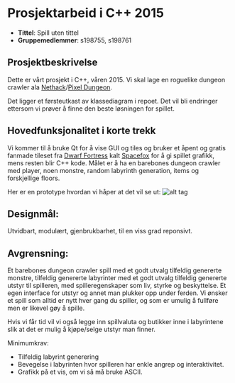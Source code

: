 # Prosjektarbeid i C++ 2015
* **Tittel**: Spill uten tittel
* **Gruppemedlemmer**: s198755, s198761

## Prosjektbeskrivelse

Dette er vårt prosjekt i C++, våren 2015. Vi skal lage en roguelike dungeon crawler ala [Nethack](http://www.nethack.org/)/[Pixel Dungeon](http://pixeldungeon.watabou.ru/).

Det ligger et førsteutkast av klassediagram i repoet. Det vil bli endringer ettersom vi prøver å finne den beste løsningen for spillet.

## Hovedfunksjonalitet i korte trekk

Vi kommer til å bruke Qt for å vise GUI og tiles og bruker et åpent og gratis fanmade tileset fra [Dwarf Fortress](http://www.bay12games.com/dwarves/) kalt [Spacefox](http://www.bay12forums.com/smf/index.php?topic=129219.0) for å gi spillet grafikk, mens resten blir C++ kode. Målet er å ha en barebones dungeon crawler med player, noen monstre, random labyrinth generation, items og forskjellige floors. 

Her er en prototype hvordan vi håper at det vil se ut: ![alt tag](http://a.pomf.se/ivwigf.png)

## Designmål: 

Utvidbart, modulært, gjenbrukbarhet, til en viss grad reponsivt. 

## Avgrensning:

Et barebones dungeon crawler spill med et godt utvalg tilfeldig genererte monstre, tilfeldig genererte labyrinter med et godt utvalg tilfeldig genererte utstyr til spilleren, med spilleregenskaper som liv, styrke og beskyttelse. Et egen interface for utstyr og annet man plukker opp under ferden. Vi ønsker et spill som alltid er nytt hver gang du spiller, og som er umulig å fullføre men er likevel gøy å spille.

Hvis vi får tid vil vi også legge inn spillvaluta og butikker inne i labyrintene slik at det er mulig å kjøpe/selge utstyr man finner.

Minimumkrav:
* Tilfeldig labyrint generering
* Bevegelse i labyrinten hvor spilleren har enkle angrep og interaktivitet.
* Grafikk på et vis, om vi så må bruke ASCII.
